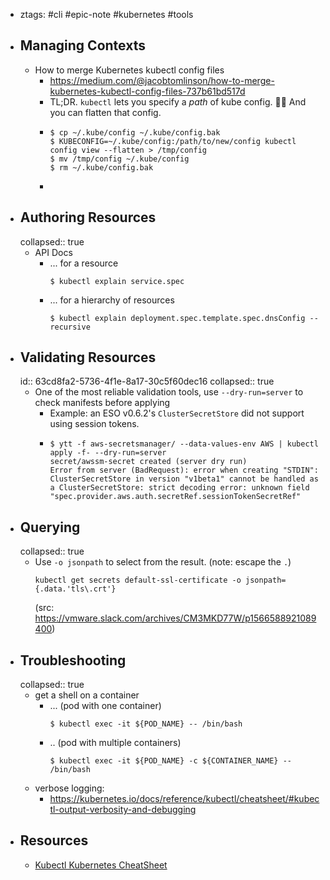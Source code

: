 - ztags: #cli #epic-note #kubernetes #tools
- ## Managing Contexts
	- How to merge Kubernetes kubectl config files
		- https://medium.com/@jacobtomlinson/how-to-merge-kubernetes-kubectl-config-files-737b61bd517d
		- TL;DR. `kubectl` lets you specify a _path_ of kube config. 🙌🏻 And you can flatten that config.
		- ```
		  $ cp ~/.kube/config ~/.kube/config.bak 
		  $ KUBECONFIG=~/.kube/config:/path/to/new/config kubectl config view --flatten > /tmp/config 
		  $ mv /tmp/config ~/.kube/config 
		  $ rm ~/.kube/config.bak
		  ```
		-
- ## Authoring Resources
  collapsed:: true
	- API Docs
		- ... for a resource
		    ```console
		    $ kubectl explain service.spec
		    ```
		- ... for a hierarchy of resources
		    ```console
		    $ kubectl explain deployment.spec.template.spec.dnsConfig --recursive
		    ```
- ## Validating Resources
  id:: 63cd8fa2-5736-4f1e-8a17-30c5f60dec16
  collapsed:: true
	- One of the most reliable validation tools, use `--dry-run=server` to check manifests before applying
		- Example: an ESO v0.6.2's `ClusterSecretStore` did not support using session tokens.
		- ```
		  $ ytt -f aws-secretsmanager/ --data-values-env AWS | kubectl apply -f- --dry-run=server
		  secret/awssm-secret created (server dry run)
		  Error from server (BadRequest): error when creating "STDIN": ClusterSecretStore in version "v1beta1" cannot be handled as a ClusterSecretStore: strict decoding error: unknown field "spec.provider.aws.auth.secretRef.sessionTokenSecretRef" 
		  ```
- ## Querying
  collapsed:: true
	- Use `-o jsonpath` to select from the result. (note: escape the `.`)
	  ```console
	  kubectl get secrets default-ssl-certificate -o jsonpath={.data.'tls\.crt'}
	  ```
	  (src: https://vmware.slack.com/archives/CM3MKD77W/p1566588921089400)
- ## Troubleshooting
  collapsed:: true
	- get a shell on a container
		- ... (pod with one container)
		    ```console
		    $ kubectl exec -it ${POD_NAME} -- /bin/bash
		    ```
		- .. (pod with multiple containers)
		    ```console
		    $ kubectl exec -it ${POD_NAME} -c ${CONTAINER_NAME} -- /bin/bash
		    ```
	- verbose logging:
		- https://kubernetes.io/docs/reference/kubectl/cheatsheet/#kubectl-output-verbosity-and-debugging
- ## Resources
	- [Kubectl Kubernetes CheatSheet](https://github.com/dennyzhang/cheatsheet-kubernetes-A4)